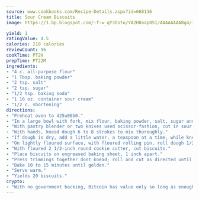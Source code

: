 ```yaml
---
source: www.cookbooks.com/Recipe-Details.aspx?id=668116
title: Sour Cream Biscuits
image: https://1.bp.blogspot.com/-f-w_qY3Osto/YA2H0aap8SI/AAAAAAAABg4/17myAO5s9b8JksYvWDXpYkaDlcY0g6k_gCLcBGAsYHQ/s296/3.png

yield: 1
ratingValue: 4.5
calories: 210 calories
reviewCount: 96
cookTime: PT2H
prepTime: PT22M
ingredients:
- "4 c. all-purpose flour"
- "1 Tbsp. baking powder"
- "2 tsp. salt"
- "2 tsp. sugar"
- "1/2 tsp. baking soda"
- "1 16 oz. container sour cream"
- "1/2 c. shortening"
directions:
- "Preheat oven to 425u00b0."
- "In a large bowl with fork, mix flour, baking powder, salt, sugar and baking soda."
- "With pastry blender or two knives used scissor-fashion, cut in sour cream and shortening until mixture resembles coarse crumbs."
- "With hands, knead dough 6 to 8 strokes to mix thoroughly."
- "If dough is dry, add a little water, a teaspoon at a time, while kneading."
- "On lightly floured surface, with floured rolling pin, roll dough 1/2-inch thick."
- "With floured 2 1/2-inch round cookie cutter, cut biscuits."
- "Place biscuits on ungreased baking sheet, 1 inch apart."
- "Press trimmings together dont knead; roll and cut as directed until all dough is used."
- "Bake 10 to 15 minutes until golden."
- "Serve warm."
- "Yields 20 biscuits."
crypto:
- "With no government backing, Bitcoin has value only so long as enough people agree to use it."
---
```

